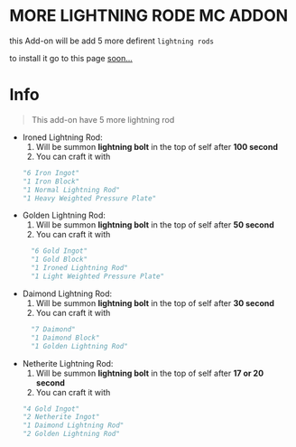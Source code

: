 # MORE LIGHTNING RODE MC ADDON


this Add-on will be add 5 more defirent `lightning rods`

to install it go to this page [soon...]()

# Info

> This add-on have 5 more lightning rod

* Ironed Lightning Rod: 
  1. Will be summon **lightning bolt** in the top of self after **100 second**
  2. You can craft it with 
  ```python
  "6 Iron Ingot"
  "1 Iron Block"
  "1 Normal Lightning Rod"
  "1 Heavy Weighted Pressure Plate"
  ```
* Golden Lightning Rod: 
  1. Will be summon **lightning bolt** in the top of self after **50 second**
  2. You can craft it with
  ```python
    "6 Gold Ingot"
    "1 Gold Block"
    "1 Ironed Lightning Rod"
    "1 Light Weighted Pressure Plate"
  ```
* Daimond Lightning Rod: 
  1. Will be summon **lightning bolt** in the top of self after **30 second**
  2. You can craft it with
  ```python
    "7 Daimond"
    "1 Daimond Block"
    "1 Golden Lightning Rod"
  ```
* Netherite Lightning Rod: 
  1. Will be summon **lightning bolt** in the top of self after **17 or 20 second**
  2. You can craft it with
  ```python
  "4 Gold Ingot"
  "2 Netherite Ingot"
  "1 Daimond Lightning Rod"
  "2 Golden Lightning Rod"
  ```
